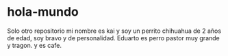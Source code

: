 # hola-mundo
Solo otro repositorio
mi nombre es kai y soy un perrito chihuahua de 2 años de edad, soy bravo y de personalidad.
Eduarto es perro pastor muy grande y tragon.
y es cafe.
